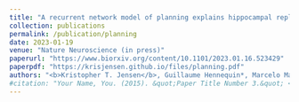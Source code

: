 ```yaml
---
title: "A recurrent network model of planning explains hippocampal replay and human behavior"
collection: publications
permalink: /publication/planning
date: 2023-01-19
venue: "Nature Neuroscience (in press)"
paperurl: "https://www.biorxiv.org/content/10.1101/2023.01.16.523429"
paperpdf: "https://krisjensen.github.io/files/planning.pdf"
authors: "<b>Kristopher T. Jensen</b>, Guillaume Hennequin*, Marcelo Mattar*"
#citation: "Your Name, You. (2015). &quot;Paper Title Number 3.&quot; <i>Journal 1</i>. 1(3)."
---
```

